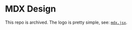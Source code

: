 # MDX Design

This repo is archived.
The logo is pretty simple,
see: [`mdx.jsx`](https://github.com/mdx-js/mdx/blob/main/docs/_component/icon/mdx.jsx).
